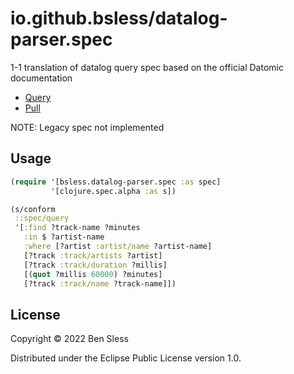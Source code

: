# io.github.bsless/datalog-parser.spec

1-1 translation of datalog query spec based on the official Datomic documentation

- [Query](https://docs.datomic.com/on-prem/query/query.html)
- [Pull](https://docs.datomic.com/on-prem/query/pull.html)

NOTE: Legacy spec not implemented

## Usage

```clojure
(require '[bsless.datalog-parser.spec :as spec]
         '[clojure.spec.alpha :as s])

(s/conform
 ::spec/query
 '[:find ?track-name ?minutes
   :in $ ?artist-name
   :where [?artist :artist/name ?artist-name]
   [?track :track/artists ?artist]
   [?track :track/duration ?millis]
   [(quot ?millis 60000) ?minutes]
   [?track :track/name ?track-name]])
```

## License

Copyright © 2022 Ben Sless

Distributed under the Eclipse Public License version 1.0.
